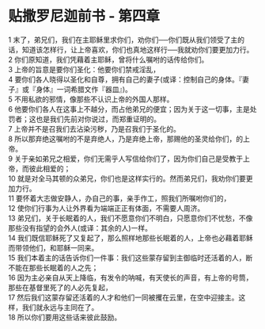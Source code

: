 # 贴撒罗尼迦前书 - 第四章
  
 1 末了，弟兄们，我们在主耶稣里求你们，劝你们──你们既从我们领受了主的话，知道该怎样行，让上帝喜欢，你们也真地这样行──我就劝你们要更加力行。  
 2 你们原知道，我们凭藉着主耶稣，曾将什么嘱咐的话传给你们。  
 3 上帝的旨意是要你们圣化：他要你们禁戒淫乱，  
 4 要你们各人晓得以圣化和自尊，拥有自己的妻子(或译：控制自己的身体。『妻子』或『身体』一词希腊文作『器皿』)。  
 5 不用私欲的邪情，像那些不认识上帝的外国人那样。  
 6 他要你们各人在这事上不越分，而占他弟兄的便宜；因为关于这一切事，主是处罚者；这也是我们先前对你说过，而郑重证明的。  
 7 上帝并不是召我们去沾染污秽，乃是召我们于圣化的。  
 8 所以那弃绝这嘱咐的不是弃绝人，乃是弃绝上帝，那赐他的圣灵给你们，的上帝。  
 9 关于亲如弟兄之相爱，你们无需乎人写信给你们了，因为你们自己是受教于上帝，而彼此相爱的；  
 10 就是对全马其顿的众弟兄，你们也是这样实行的。然而弟兄们，我劝你们要更加力行。  
 11 要怀着大志做安静人，办自己的事，亲手作工，照我们所嘱咐你们的，  
 12 使你们行事为人让外界看为端端正正有体面，不需要人周济。  
 13 弟兄们，关于长眠着的人，我们不愿意你们不明白，只愿意你们不忧愁，不像那些没有指望的会外人(或译：其余的人)一样。  
 14 我们既信耶稣死了又复起了，那么照样地那些长眠着的人，上帝也必藉着耶稣而带领他们，和耶稣一同来。  
 15 我们本着主的话告诉你们一件事：我们这些蒙存留到主御临时还活着的人，断不能在那些长眠着的人之先；  
 16 因为主必亲自从天上降临，有发令的呐喊，有天使长的声音，有上帝的号筒，那些在基督里死了的人必先复起，  
 17 然后我们这蒙存留还活着的人才和他们一同被攫在云里，在空中迎接主。这样，我们就永远与主同在了。  
 18 所以你们要用这些话来彼此鼓励。